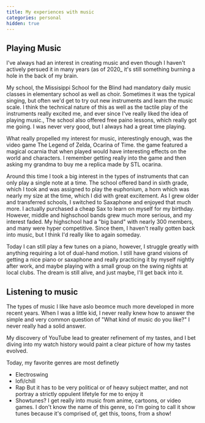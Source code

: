 ```yaml
---
title: My experiences with music
categories: personal
hidden: true
---
```


## Playing Music

I've always had an interest in creating music and even though I haven't actively persued it in many years (as of 2020_ it's still something burning a hole in the back of my brain.

My school, the Missisippi School for the Blind had mandatory daily music classes in elementary school as well as choir. Sometimes it was the typical singing, but often we'd get to try out new instruments and learn the music scale. I think the technical nature of this as well as the tactile play of the instruments really excited me, and ever since I've really liked the idea of playing music., The school also offered free paino lessons, which really got me going. I was never very good, but I always had a great time playing. 

What really propelled my interest for music, interestingly enough, was the video game The Legend of Zelda, Ocarina of Time. the game featured a magical ocarnia that when played would have interesting effects on the world and characters. I remember getting really into the game and then asking my grandma to buy me a replica made by STL ocarina. 

Around this time I took a big interest in the types of instruments that can only play a single note at a time. The school offered band in sixth grade, which I took and was assigned to play the euphonium, a horn which was nearly my size at the time, which I did with great excitement. As I grew older and transferred schools, I switched to Saxaphone and enjoyed that much more. I actually purchased a cheap Sax to learn on myself for my birthday. However, middle and highschool bands grew much more serious, and my interest faded. My highschool had a "big band" with nearly 300 members, and many were hyper competitive. Since them, I haven't really gotten back into music, but I think I'd really like to again someday.

Today I can still play a few tunes on a piano, however, I struggle greatly with anything requiring a lot of dual-hand motion. I still have grand visions of getting a nice piano or saxaphone and really practicing it by myself nightly after work, and maybe playing with a small group on the swing nights at local clubs. The dream is still alive, and just maybe, I'll get back into it.

## Listening to music

The types of music I like have aslo beomce much more developed in more recent years. When I was a little kid, I never really knew how to answer the simple and very common question of "What kind of music do you like?" I never really had a solid answer.

My discovery of YouTube lead to greater refinement of my tastes, and I bet diving into my watch history would paint a clear picture of how my tastes evolved.

Today, my favorite genres are most definetly 

- Electroswing
- lofi/chill
- Rap
	But it has to be very political or of heavy subject matter, and not portray a strictly oppulent lifetyle for me to enjoy it
- Showtunes?
	I get really into music from anime, cartoons, or video games. I don't know the name of this genre, so I'm going to call it show tunes because it's comprised of, get this, toons, from a show!
